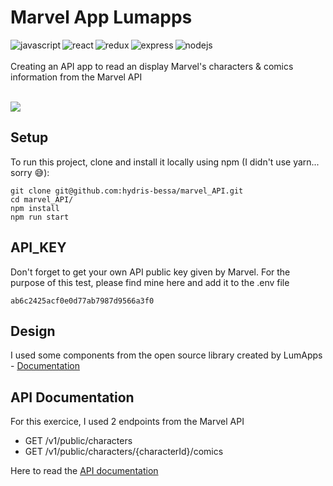 # Marvel App Lumapps

<img align="left" alt="javascript" src="https://img.shields.io/badge/JavaScript-F7DF1E?style=for-the-badge&logo=javascript&logoColor=black" />
<img align="left" alt="react" src="https://img.shields.io/badge/react%20-%2320232a.svg?&style=for-the-badge&logo=react&logoColor=%2361DAFB" />
<img align="left" alt="redux" src=	"https://img.shields.io/badge/Redux-593D88?style=for-the-badge&logo=redux&logoColor=white" />
<img align="left" alt="express" src="https://img.shields.io/badge/Express.js-404D59?style=for-the-badge" />
<img align="left" alt="nodejs" src="https://img.shields.io/badge/node.js%20-%2343853D.svg?&style=for-the-badge&logo=node.js&logoColor=white" />

<br /><br />
Creating an API app to read an display Marvel's characters & comics information from the Marvel API
<br />
<br />

<img src='https://github.com/lumapps/frontend-tech-test/blob/master/src/Frontend%20Test.png?raw=true' />


## Setup
To run this project, clone and install it locally using npm (I didn't use yarn... sorry 😅):
```
git clone git@github.com:hydris-bessa/marvel_API.git
cd marvel_API/
npm install
npm run start
```

## API_KEY
Don't forget to get your own API public key given by Marvel. For the purpose of this test, please find mine here and add it to the .env file
```
ab6c2425acf0e0d77ab7987d9566a3f0
```

## Design
I used some components from the open source library created by LumApps - [Documentation](https://design.lumapps.com/)

## API Documentation
For this exercice, I used 2 endpoints from the Marvel API
<br />
- GET /v1/public/characters
- GET /v1/public/characters/{characterId}/comics

Here to read the [API documentation](https://developer.marvel.com/docs)

